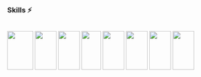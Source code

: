 ### Skills ⚡

<!--
**CarlosVillena17/CarlosVillena17** is a ✨ _special_ ✨ repository because its `README.md` (this file) appears on your GitHub profile.

Here are some ideas to get you started:

- 🔭 I’m currently working on ...
- 🌱 I’m currently learning ...
- 👯 I’m looking to collaborate on ...
- 🤔 I’m looking for help with ...
- 💬 Ask me about ...
- 📫 How to reach me: ...
- 😄 Pronouns: ...
- ⚡ Fun fact: ...
-->
  <div style="display: inline_block;"><br>
        <img align="center" height="90" width="60" src="https://cdn.jsdelivr.net/gh/devicons/devicon/icons/java/java-original.svg" />
        <img align="center" height="90" width="50" src="https://cdn.jsdelivr.net/gh/devicons/devicon/icons/spring/spring-original.svg" />
        <img align="center" height="90" width="50" src="https://cdn.jsdelivr.net/gh/devicons/devicon/icons/python/python-original.svg" />
        <img align="center" height="90" width="45" src="https://cdn.jsdelivr.net/gh/devicons/devicon/icons/javascript/javascript-original.svg"/>
        <img align="center" height="90" width="50" src="https://cdn.jsdelivr.net/gh/devicons/devicon/icons/angularjs/angularjs-original.svg" />
       <img align="center" height="90" width="50" src="https://cdn.jsdelivr.net/gh/devicons/devicon/icons/mysql/mysql-plain.svg" />
        <img align="center" height="90" width="50" src="https://cdn.jsdelivr.net/gh/devicons/devicon/icons/postgresql/postgresql-original.svg" />
        <img align="center" height="90" width="50"   src="https://cdn.jsdelivr.net/gh/devicons/devicon/icons/linux/linux-original.svg" />

   </div>
